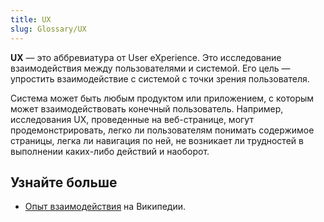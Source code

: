 ```yaml
---
title: UX
slug: Glossary/UX
---
```


**UX** — это аббревиатура от User eXperience. Это исследование взаимодействия между пользователями и системой. Его цель — упростить взаимодействие с системой с точки зрения пользователя.

Система может быть любым продуктом или приложением, с которым может взаимодействовать конечный пользователь. Например, исследования UX, проведенные на веб-странице, могут продемонстрировать, легко ли пользователям понимать содержимое страницы, легка ли навигация по ней, не возникает ли трудностей в выполнении каких-либо действий и наоборот.

## Узнайте больше

- [Опыт взаимодействия](https://ru.wikipedia.org/wiki/%D0%9E%D0%BF%D1%8B%D1%82_%D0%B2%D0%B7%D0%B0%D0%B8%D0%BC%D0%BE%D0%B4%D0%B5%D0%B9%D1%81%D1%82%D0%B2%D0%B8%D1%8F) на Википедии.
